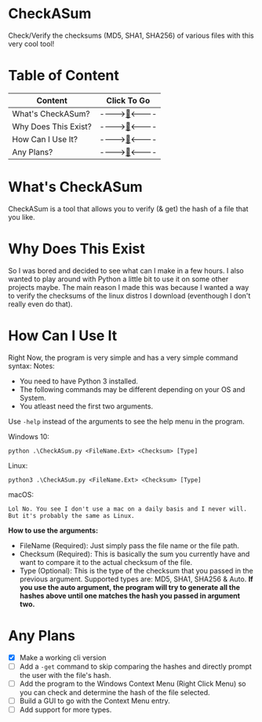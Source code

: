 # CheckASum
Check/Verify the checksums (MD5, SHA1, SHA256) of various files with this very cool tool!
# Table of Content
|Content|Click To Go|
|--|--|
|What's CheckASum?|---->[🔽](#What's-CheckASum)<----|
|Why Does This Exist?|---->[🔽](#Why-Does-This-Exist)<----|
|How Can I Use It?|---->[🔽](#How-Can-I-Use-It)<----|
|Any Plans?|---->[🔽](#Any-Plans)<----|
# What's CheckASum
CheckASum is a tool that allows you to verify (& get) the hash of a file that you like.
# Why Does This Exist
So I was bored and decided to see what can I make in a few hours. I also wanted to play around with Python a little bit to use it on some other projects maybe. The main reason I made this was because I wanted a way to verify the checksums of the linux distros I download (eventhough I don't really even do that).
# How Can I Use It
Right Now, the program is very simple and has a very simple command syntax:
Notes:
 - You need to have Python 3 installed.
 - The following commands may be different depending on your OS and System.
 - You atleast need the first two arguments.

Use `-help` instead of the arguments to see the help menu in the program.

Windows 10:

    python .\CheckASum.py <FileName.Ext> <Checksum> [Type]
Linux:

    python3 .\CheckASum.py <FileName.Ext> <Checksum> [Type]
macOS:

    Lol No. You see I don't use a mac on a daily basis and I never will. But it's probably the same as Linux.
**How to use the arguments:**

 - FileName (Required): Just simply pass the file name or the file path.
 - Checksum (Required): This is basically the sum you currently have and want to compare it to the actual checksum of the file.
 - Type (Optional): This is the type of the checksum that you passed in the previous argument. Supported types are: MD5, SHA1, SHA256 & Auto.
 **If you use the auto argument, the program will try to generate all the hashes above until one matches the hash you passed in argument two.**
 # Any Plans
 
 - [x] Make a working cli version 
 - [ ] Add a `-get` command to skip comparing the hashes and directly prompt the user with the file's hash.
 - [ ] Add the program to the Windows Context Menu (Right Click Menu) so you can check and determine the hash of the file selected.
 - [ ] Build a GUI to go with the Context Menu entry.
 - [ ] Add support for more types.
